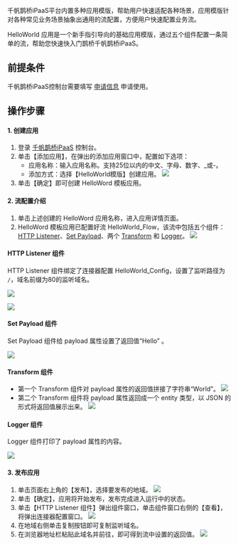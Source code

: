 千帆鹊桥iPaaS平台内置多种应用模版，帮助用户快速适配各种场景，应用模版针对各种常见业务场景抽象出通用的流配置，方便用户快速配置业务流。



HelloWorld 应用是一个新手指引导向的基础应用模版，通过五个组件配置一条简单的流，帮助您快速快入门鹊桥千帆鹊桥iPaaS。


## 前提条件

千帆鹊桥iPaaS控制台需要填写 [申请信息](https://cloud.tencent.com/apply/p/5tgx7ibxzl) 申请使用。


## 操作步骤

#### 1. 创建应用

1. 登录 [千帆鹊桥iPaaS](https://console.cloud.tencent.com/eis) 控制台。
2. 单击【添加应用】，在弹出的添加应用窗口中，配置如下选项：
	- 应用名称：输入应用名称。支持25位以内的中文、字母、数字、\_或-。
	- 添加方式：选择【HelloWorld模版】创建应用。
![](https://main.qcloudimg.com/raw/45151dbce9c84131605e6b189c85167f.png)
3. 单击【确定】即可创建 HelloWord 模板应用。



#### 2. 流配置介绍

1. 单击上述创建的 HelloWord 应用名称，进入应用详情页面。
2. HelloWord 模板应用已配置好流 HelloWorld_Flow，该流中包括五个组件：[HTTP Listener](#httplistener)、[Set Payload](#setpayload)、两个 [Transform](#transform) 和 [Logger](#logger)。
![](https://main.qcloudimg.com/raw/8f95869b0f6d609d6d10ba17902cad58.jpg)

<span id="httplistener"></span>

#### HTTP Listener 组件
HTTP Listener 组件绑定了连接器配置 HelloWorld_Config，设置了监听路径为 `/`，域名前缀为80的监听域名。


![](https://main.qcloudimg.com/raw/325ee8228e4408f82b1389126b7c5860.jpg)


![](https://main.qcloudimg.com/raw/eac6eeaa4c6327caabfd6a5f6384b3aa.jpg)


<span id="setpayload"></span>

#### Set Payload 组件
Set Payload 组件给 payload 属性设置了返回值“Hello” 。

![](https://main.qcloudimg.com/raw/fb582f19bd8d87f2ca38275449fae64f.jpg)


<span id="transform"></span>

#### Transform 组件

- 第一个 Transform 组件对 payload 属性的返回值拼接了字符串“World”。
![](https://main.qcloudimg.com/raw/aaf231c8c0846fddb4bf00c4653f4e8f.jpg)
- 第二个 Transform 组件将 payload 属性返回成一个 entity 类型，以 JSON 的形式将返回值展示出来。
![](https://main.qcloudimg.com/raw/592e72a77a537eebc4bd6f943d5b6572.jpg)

<span id="logger"></span>

#### Logger 组件
Logger 组件打印了 payload 属性的内容。

![](https://main.qcloudimg.com/raw/8de092920ff086fc7b1c899b6d33cdef.jpg)


#### 3. 发布应用

1. 单击页面右上角的【发布】，选择要发布的地域。
![](https://main.qcloudimg.com/raw/f345d5eb6dda3c6ea542562b9d953458.jpg)
2. 单击【确定】，应用将开始发布，发布完成进入运行中的状态。
3. 单击【HTTP Listener 组件】弹出组件窗口，单击组件窗口右侧的【查看】，将弹出连接器配置窗口。
![](https://main.qcloudimg.com/raw/572b86dd81e88bc85bab318c0915800d.jpg)
4. 在地域右侧单击复制按钮即可复制监听域名。
5. 在浏览器地址栏粘贴此域名并前往，即可得到流中设置的返回值。
![](https://main.qcloudimg.com/raw/83294d535443c7297c6d5246878e0f4f.jpg)


